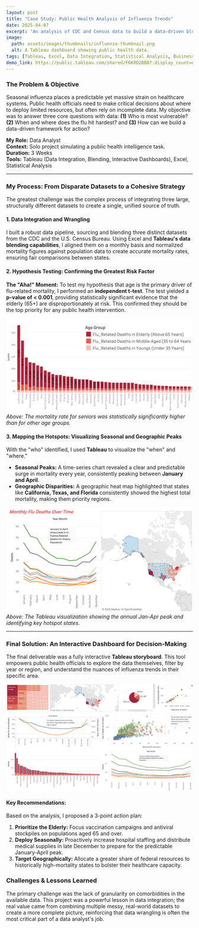 ```yaml
---
layout: post
title: "Case Study: Public Health Analysis of Influenza Trends"
date: 2025-04-07
excerpt: "An analysis of CDC and Census data to build a data-driven blueprint for seasonal influenza preparedness, culminating in an interactive Tableau dashboard."
image:
  path: assets/images/thumbnails/influenza-thumbnail.png
  alt: A Tableau dashboard showing public health data.
tags: [Tableau, Excel, Data Integration, Statistical Analysis, Business Intelligence]
demo_link: https://public.tableau.com/shared/F6KRD2BBB?:display_count=n&:origin=viz_share_link
---
```


### The Problem & Objective
Seasonal influenza places a predictable yet massive strain on healthcare systems. Public health officials need to make critical decisions about where to deploy limited resources, but often rely on incomplete data. My objective was to answer three core questions with data: **(1)** Who is most vulnerable? **(2)** When and where does the flu hit hardest? and **(3)** How can we build a data-driven framework for action?

**My Role:** Data Analyst  
**Context:** Solo project simulating a public health intelligence task.  
**Duration:** 3 Weeks  
**Tools:** Tableau (Data Integration, Blending, Interactive Dashboards), Excel, Statistical Analysis

---

### My Process: From Disparate Datasets to a Cohesive Strategy

The greatest challenge was the complex process of integrating three large, structurally different datasets to create a single, unified source of truth.

#### 1. Data Integration and Wrangling
I built a robust data pipeline, sourcing and blending three distinct datasets from the CDC and the U.S. Census Bureau. Using Excel and **Tableau's data blending capabilities**, I aligned them on a monthly basis and normalized mortality figures against population data to create accurate mortality rates, ensuring fair comparisons between states.

#### 2. Hypothesis Testing: Confirming the Greatest Risk Factor
**The "Aha!" Moment:** To test my hypothesis that age is the primary driver of flu-related mortality, I performed an **independent t-test**. The test yielded a **p-value of < 0.001**, providing statistically significant evidence that the elderly (65+) are disproportionately at risk. This confirmed they should be the top priority for any public health intervention.

<!-- ACTION: Place your bar chart image in /assets/images/ and name it influenza-age-chart.png -->
![Bar chart showing the higher mortality rate for the 65+ age group](/assets/images/influenza-age-chart.png)
*Above: The mortality rate for seniors was statistically significantly higher than for other age groups.*

#### 3. Mapping the Hotspots: Visualizing Seasonal and Geographic Peaks
With the "who" identified, I used **Tableau** to visualize the "when" and "where."
- **Seasonal Peaks:** A time-series chart revealed a clear and predictable surge in mortality every year, consistently peaking between **January and April**.
- **Geographic Disparities:** A geographic heat map highlighted that states like **California, Texas, and Florida** consistently showed the highest total mortality, making them priority regions.

<!-- ACTION: Place your Tableau map/line chart screenshot in /assets/images/ -->
![Tableau dashboard showing seasonal peaks and geographic hotspots for influenza](/assets/images/influenza-map-chart.png)
*Above: The Tableau visualization showing the annual Jan-Apr peak and identifying key hotspot states.*

---

### Final Solution: An Interactive Dashboard for Decision-Making

The final deliverable was a fully interactive **Tableau storyboard**. This tool empowers public health officials to explore the data themselves, filter by year or region, and understand the nuances of influenza trends in their specific area.

<!-- ACTION: Place your final Tableau dashboard screenshot in /assets/images/ -->
![Screenshot of the final interactive Tableau dashboard](/assets/images/influenza-dashboard.png)

#### Key Recommendations:
Based on the analysis, I proposed a 3-point action plan:
1.  **Prioritize the Elderly:** Focus vaccination campaigns and antiviral stockpiles on populations aged 65 and over.
2.  **Deploy Seasonally:** Proactively increase hospital staffing and distribute medical supplies in late December to prepare for the predictable January-April peak.
3.  **Target Geographically:** Allocate a greater share of federal resources to historically high-mortality states to bolster their healthcare capacity.

### Challenges & Lessons Learned
The primary challenge was the lack of granularity on comorbidities in the available data. This project was a powerful lesson in data integration; the real value came from combining multiple messy, real-world datasets to create a more complete picture, reinforcing that data wrangling is often the most critical part of a data analyst's job.
